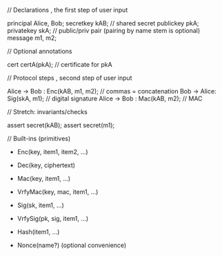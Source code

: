 // Declarations , the first step of user input

principal Alice, Bob;
secretkey kAB;                 // shared secret
publickey  pkA; privatekey skA; // public/priv pair (pairing by name stem is optional)
message   m1, m2;


// Optional annotations

cert certA(pkA);               // certificate for pkA


// Protocol steps , second step of user input

Alice -> Bob : Enc(kAB, m1, m2);          // commas = concatenation
Bob   -> Alice: Sig(skA, m1);             // digital signature
Alice -> Bob : Mac(kAB, m2);              // MAC

// Stretch: invariants/checks

assert secret(kAB);
assert secret(m1);

// Built-ins (primitives)

* Enc(key, item1, item2, ...)

* Dec(key, ciphertext)

* Mac(key, item1, ...)

* VrfyMac(key, mac, item1, ...)

* Sig(sk, item1, ...)

* VrfySig(pk, sig, item1, ...)

* Hash(item1, ...)

* Nonce(name?) (optional convenience)

